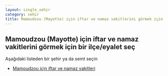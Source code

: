 ```yaml
---
layout: single_sehir
category: sehir
title: Mamoudzou (Mayotte) için iftar ve namaz vakitlerini görmek için bir ilçe/eyalet seç
---
```



## Mamoudzou (Mayotte) için iftar ve namaz vakitlerini görmek için bir ilçe/eyalet seç

Aşağıdaki listeden bir şehir ya da semt seçin


* [Mamoudzou için iftar ve namaz vakitleri](/iftar.html?sehir=Mamoudzou&ulke=Mayotte&state=Mamoudzou)
